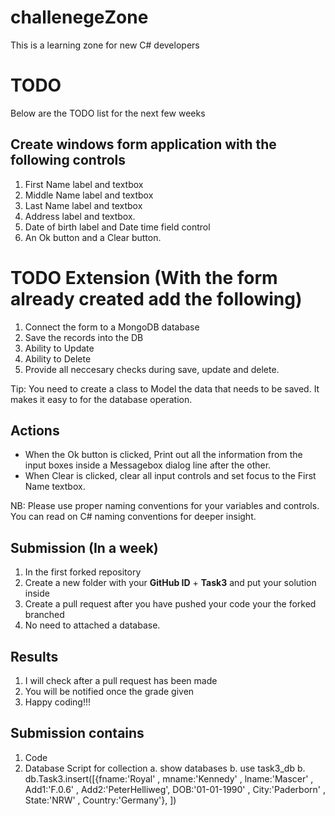 # challenegeZone
This is a learning zone for new C# developers

# TODO
Below are the TODO list for the next few weeks

## Create windows form application with the following controls
1. First Name label and textbox
2. Middle Name label and textbox
3. Last Name label and textbox
4. Address label and textbox.
5. Date of birth label and Date time field control
6. An Ok button and a Clear button.

# TODO Extension (With the form already created add the following)

1. Connect the form to a MongoDB database
2. Save the records into the DB
3. Ability to Update
4. Ability to Delete
5. Provide all neccesary checks during save, update and delete.

Tip: You need to create a class to Model the data that needs to be saved. It makes it easy to for the database operation.

## Actions
- When the Ok button is clicked, Print out all the information from the input boxes inside a Messagebox dialog line after the other.
- When Clear is clicked, clear all input controls and set focus to the First Name textbox.

NB: Please use proper naming conventions for your variables and controls. You can read on C# naming conventions for deeper insight.



## Submission (In a week)

1. In the first forked repository
2. Create a new folder with your **GitHub ID** + **Task3** and put your solution inside
3. Create a pull request after you have pushed your code your the forked branched
4. No need to attached a database. 


## Results

1. I will check after a pull request has been made
2. You will be notified once the grade given
3. Happy coding!!!


## Submission contains
1. Code
2. Database Script for collection
   a.  show databases
   b.  use task3_db
   b.  db.Task3.insert([{fname:'Royal' ,
                      mname:'Kennedy' ,
                      lname:'Mascer' ,
                      Add1:'F.0.6' ,
                      Add2:'PeterHelliweg',
                      DOB:'01-01-1990' ,
                      City:'Paderborn' ,
                      State:'NRW' ,
                      Country:'Germany'},
                      ])
